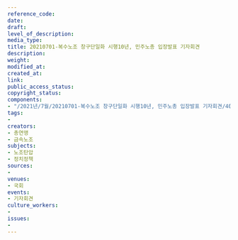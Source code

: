 ```yaml
---
reference_code: 
date: 
draft: 
level_of_description: 
media_type: 
title: 20210701-복수노조 창구단일화 시행10년, 민주노총 입장발표 기자회견
description: 
weight: 
modified_at: 
created_at: 
link: 
public_access_status: 
copyright_status: 
components:
- "/2021년/7월/20210701-복수노조 창구단일화 시행10년, 민주노총 입장발표 기자회견/403622_59243_4511.jpg"
tags:
- 
creators:
- 총연맹
- 금속노조
subjects:
- 노조탄압
- 정치정책
sources:
- 
venues:
- 국회
events:
- 기자회견
culture_workers:
- 
issues:
- 
---
```

